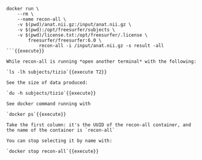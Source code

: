 ```
docker run \
    --rm \
    --name recon-all \
    -v $(pwd)/anat.nii.gz:/input/anat.nii.gz \
    -v $(pwd):/opt/freesurfer/subjects \
    -v $(pwd)/license.txt:/opt/freesurfer/.license \
        freesurfer/freesurfer:6.0 \
            recon-all -i /input/anat.nii.gz -s result -all
```{{execute}}

While recon-all is running *open another terminal* with the following:

`ls -lh subjects/tizio`{{execute T2}}

See the size of data produced:

`du -h subjects/tizio`{{execute}}

See docker command running with

`docker ps`{{execute}}

Take the first column: it's the UUID of the recon-all container, and the name of the container is `recon-all`

You can stop selecting it by name with:

`docker stop recon-all`{{execute}}
